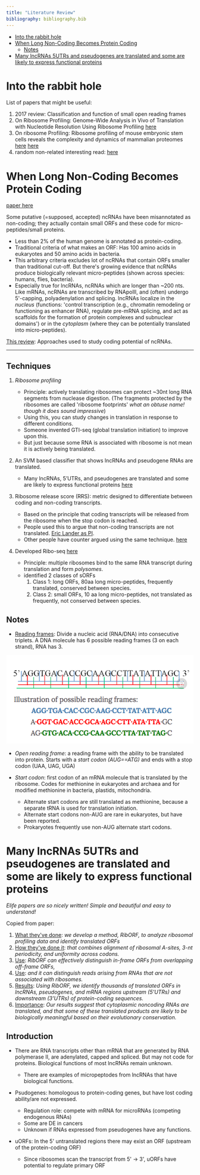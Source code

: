 ```yaml
---
title: "Literature Review"
bibliography: bibliography.bib
---
```


<!-- @import "[TOC]" {cmd="toc" depthFrom=1 depthTo=6 orderedList=true} -->

* [Into the rabbit hole](Into-the-rabbit-hole)
* [When Long Non-Coding Becomes Protein Coding](#When-long-non-coding-becomes-protein-coding)
    * [Notes](#notes)
* [Many lncRNAs 5UTRs and pseudogenes are translated and some are likely to express functional proteins](#Many-lncrnas-5utrs-and-pseudogenes-are-translated-and-some-are-likely-to-express-functional-proteins)



# Into the rabbit hole

List of papers that might be useful:
1. 2017 review: Classification and function of small open reading frames 
1. On Ribosome Profiling: Genome-Wide Analysis in Vivo of Translation with Nucleotide Resolution Using Ribosome Profiling [here](https://science.sciencemag.org/content/324/5924/218)
1. On ribosome Profiling: Ribosome profiling of mouse embryonic stem cells reveals the complexity and dynamics of mammalian proteomes [here](https://www.cell.com/fulltext/S0092-8674%2811%2901192-5)
[here](https://www.nature.com/articles/nrm.2017.58)
1. random non-related interesting read: [here](https://www.ncbi.nlm.nih.gov/pmc/articles/PMC1448817/)



# When Long Non-Coding Becomes Protein Coding

[paper here](https://mcb.asm.org/content/mcb/40/6/e00528-19.full.pdf)

Some putative (=supposed, accepted) ncRNAs have been misannotated as non-coding; they actually contain small ORFs and these code for micro-peptides/small proteins.

- Less than 2% of the human genome is annotated as protein-coding.
- Traditional criteria of what makes an ORF: Has 100 amino acids in eukaryotes and 50 amino acids in bacteria.
- This arbitrary criteria excludes lot of ncRNAs that contain ORFs smaller than traditional cut-off. But there's growing evidence that ncRNAs produce biologically relevant micro-peptides (shown across species: humans, flies, bacteria).
- Especially true for  lncRNAs, ncRNAs which are longer than ~200 nts. Like mRNAs, ncRNAs are transcribed by RNApolII, and (often) undergo 5'-capping, polyadenylation and splicing. lncRNAs localize in the _nucleus_ (functions: 'control transcription (e.g., chromatin remodeling or functioning as enhancer RNA), regulate pre-mRNA splicing, and act as scaffolds for the formation of protein complexes and subnuclear domains') or in the _cytoplasm_ (where they can be potentially translated into micro-peptides).


<u>This review</u>: Approaches used to study coding potential of ncRNAs.

---

## Techniques 

1. _Ribosome profiling_ 
    - Principle: actively translating ribosomes can protect ~30nt long RNA segments from nuclease digestion. (The fragments protected by the ribosomes are called 'ribosome footprints' _what an obtuse name! though it does sound impressive_)
    - Using this, you can study changes in translation in response to different conditions. 
    - Someone invented GTI-seq (global translation initiation) to improve upon this.
    - But just because some RNA is associated with ribosome is not mean it is actively being translated.
1. An SVM based classifier that shows lncRNAs and pseudogene RNAs are translated.
    - Many lncRNAs, 5’UTRs, and pseudogenes are translated and some are likely to express functional proteins [here](https://elifesciences.org/articles/08890)

1. Ribosome release score (RRS): metric designed to differentiate between coding and non-coding transcripts. 
    - Based on the principle that coding transcripts will be released from the ribosome when the stop codon is reached. 
    - People used this to argue that non-coding transcripts are not translated. [Eric Lander as PI](https://www.sciencedirect.com/science/article/pii/S0092867413007113#!).
    - Other people have counter argued using the same technique. [here](https://link.springer.com/article/10.1186/s12864-016-2384-0)

1. Developed Ribo-seq [here](https://elifesciences.org/articles/03528)
    - Principle: multiple ribosomes bind to the same RNA transcript during translation and form _polysomes_.
    - identified 2 classes of sORFs
        1. Class 1: long ORFs, 80aa long micro-peptides, frequently translated, conserved between species.
        2. Class 2: small ORFs, 10 aa long micro-peptides, not translated as frequently, not conserved between species.





## Notes

- [Reading frames](https://www.wikiwand.com/en/Reading_frame): Divide a nucleic acid (RNA/DNA) into consecutive triplets. A DNA molecule has 6 possible reading frames (3 on each strand), RNA has 3.

![Reading frames](pictures/rf.png)

- _Open reading frame_: a reading frame with the ability to be translated into protein. Starts with a _start codon (AUG==ATG)_ and ends with a stop codon (UAA, UAG, UGA)

- _Start codon_: first codon of an mRNA molecule that is translated by the ribosome. Codes for methionine in eukaryotes and archaea and for modified methionine in bacteria, plastids, mitochondria.
    - Alternate start codons are still translated as methionine, because a separate tRNA is used for translation initiation.
    - Alternate start codons non-AUG are rare in eukaryotes, but have been reported. 
    - Prokaryotes frequently use non-AUG alternate start codons.




# Many lncRNAs 5UTRs and pseudogenes are translated and some are likely to express functional proteins

_Elife papers are so nicely written! Simple and beautiful and easy to understand!_

Copied from paper: 
1. <u>What they've done</u>: _we develop a method, RibORF, to analyze ribosomal profiling data and identify translated ORFs_
1. <u>How they've done it</u>: _that combines alignment of ribosomal A-sites, 3-nt periodicity, and uniformity across codons._
1. <u>Use</u>: _RibORF can effectively distinguish in-frame ORFs from overlapping off-frame ORFs,_
1. <u>Use</u>:  _and it can distinguish reads arising from RNAs that are not associated with ribosomes._
1. <u>Results</u>:  _Using RibORF, we identify thousands of translated ORFs in lncRNAs, pseudogenes, and mRNA regions upstream (5’UTRs) and downstream (3’UTRs) of protein-coding sequences._
1. <u>Importance</u>:  _Our results suggest that cytoplasmic noncoding RNAs are translated, and that some of these translated products are likely to be biologically meaningful based on their evolutionary conservation._


## Introduction

- There are RNA transcripts other than mRNA that are generated by RNA polymerase II, are adenylated, capped and spliced. But may not code for proteins. Biological functions of most lncRNAs remain unknown. 
    - There are examples of micropeptodes from lncRNAs that have biological functions.

- Psudogenes: homologous to protein-coding genes, but have lost coding ability/are not expressed.
    - Regulation role: compete with mRNA for microRNAs (competing endogenous RNAs)
    - Some are DE in cancers
    - Unknown if RNAs expressed from pseudogenes have any functions.

- uORFs: In the 5' untranslated regions there may exist an ORF (upstream of the protein-coding ORF)
    - Since ribosomes scan the transcript from 5' -> 3', uORFs have potential to regulate primary ORF




